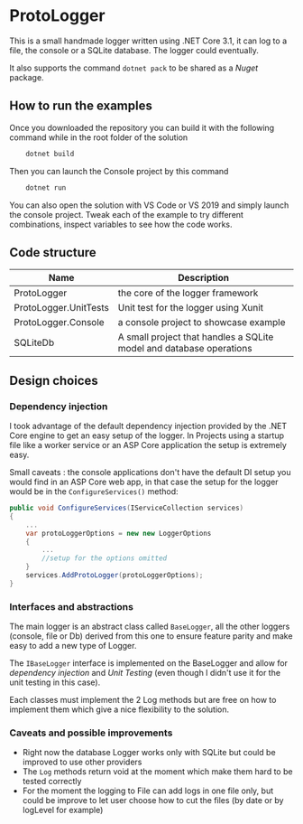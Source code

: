 # ProtoLogger

This is a small handmade logger written using .NET Core 3.1, it can log to a file, the console or a SQLite database.
The logger could eventually.

It also supports the command `dotnet pack` to be shared as a *Nuget* package.

## How to run the examples

Once you downloaded the repository you can build it with the following command while in the root folder of the solution

```bash
    dotnet build
```

Then you can launch the Console project by this command

```bash
    dotnet run
```

You can also open the solution with VS Code or VS 2019 and simply launch the console project. Tweak each of the example to try different combinations, inspect variables to see how the code works.

## Code structure

|Name|Description|
|--|--|
| ProtoLogger | the core of the logger framework|
| ProtoLogger.UnitTests | Unit test for the logger using Xunit|
| ProtoLogger.Console | a console project to showcase example|
| SQLiteDb | A small project that handles a SQLite model and database operations|

## Design choices

### Dependency injection

I took advantage of the default dependency injection provided by the .NET Core engine to get an easy setup of the logger. In Projects using a startup file like a worker service or an ASP Core application the setup is extremely easy.

Small caveats : the console applications don't have the default DI setup you would find in an ASP Core web app, in that case the setup for the logger would be in the `ConfigureServices()` method:

```csharp
public void ConfigureServices(IServiceCollection services)
{
    ...
    var protoLoggerOptions = new new LoggerOptions
    {
        ...
        //setup for the options omitted
    }
    services.AddProtoLogger(protoLoggerOptions);
}
```

### Interfaces and abstractions

The main logger is an abstract class called `BaseLogger`, all the other loggers (console, file or Db) derived from this one to ensure feature parity and make easy to add a new type of Logger.

The `IBaseLogger` interface is implemented on the BaseLogger and allow for *dependency injection* and *Unit Testing* (even though I didn't use it for the unit testing in this case).

Each classes must implement the 2 Log methods but are free on how to implement them which give a nice flexibility to the solution.

### Caveats and possible improvements

* Right now the database Logger works only with SQLite but could be improved to use other providers
* The `Log` methods return void at the moment which make them hard to be tested correctly
* For the moment the logging to File can add logs in one file only, but could be improve to let user choose how to cut the files (by date or by logLevel for example)
